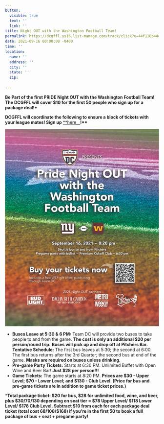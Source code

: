 ```yaml
---
button:
  visible: true
  text: ''
  link: ''
title: Night OUT with the Washington Football Team!
permalink: https://dcgffl.us16.list-manage.com/track/click?u=44f118b44c71d10ae3076bec3&id=659a2e059a&e=f4cc08b524
date: 2021-09-16 00:00:00 -0400
time: ''
location:
  name: ''
  address: ''
  city: ''
  state: ''
  zip: 

---
```

__Be Part of the first PRIDE Night OUT with the Washington Football Team! The DCGFFL will cover $10 for the first 50 people who sign up for a package deal!*__

**DCGFFL will coordinate the following to ensure a block of tickets with your league mates! Sign up** [**here__](https://dcgffl.us16.list-manage.com/track/click?u=44f118b44c71d10ae3076bec3&id=659a2e059a&e=f4cc08b524)__!**__

![](/img/wft.png)

* **Buses Leave at 5:30 & 6 PM:** Team DC will provide two buses to take people to and from the game. **The cost is only an additional $20 per person/round trip.** **Buses will pick up and drop off at Pitchers Bar. Tentative Schedule:** The first bus leaves at 5:30; the second at 6:00. The first bus returns after the 3rd Quarter; the second bus at end of the game. **Masks are required on buses unless drinking.** 
* **Pre-game Party Tickets:** Starts at 6:30 PM. Unlimited Buffet with Open Wine and Beer Bar! **Just $28 per person!!!**
* **Game Tickets:** The game starts at 8:20 PM. **Prices are $30 - Upper Level; $70 - Lower Level; and $130 - Club Level. (Price for bus and pre-game tickets are in addition to game ticket prices.)**

***Total package ticket: $20 for bus, $28 for unlimited food, wine, and beer, plus $30/70/130 depending on seat tier = $78 Upper Level/ $118 Lower Level/ $178 Club Level. Subtract $10 from each for each package deal ticket (total cost $68/$108/$168) if you're in the first 50 to book a full package of bus + seat + pregame party!**